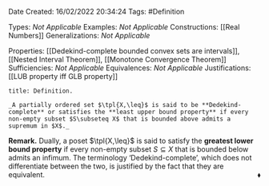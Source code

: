 <div class="topSpace"></div>

Date Created: 16/02/2022 20:34:24
Tags: #Definition

Types: _Not Applicable_
Examples: _Not Applicable_
Constructions: [[Real Numbers]]
Generalizations: _Not Applicable_

Properties: [[Dedekind-complete bounded convex sets are intervals]], [[Nested Interval Theorem]], [[Monotone Convergence Theorem]]
Sufficiencies: _Not Applicable_
Equivalences: _Not Applicable_
Justifications: [[LUB property iff GLB property]]

``` ad-Definition
title: Definition.

_A partially ordered set $\tpl{X,\leq}$ is said to be **Dedekind-complete** or satisfies the **least upper bound property** if every non-empty subset $S\subseteq X$ that is bounded above admits a supremum in $X$._

```

**Remark.** Dually, a poset $\tpl{X,\leq}$ is said to satisfy the **greatest lower bound property** if every non-empty subset $S\subseteq X$ that is bounded below admits an infimum. The terminology $\textrm{`}$Dedekind-complete$\textrm{'}$, which does not differentiate between the two, is justified by the fact that they are equivalent.<span style="float:right;">$\blacklozenge$</span>
